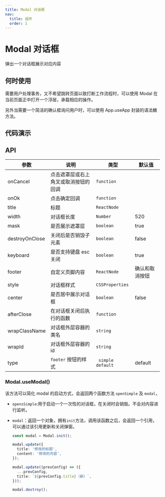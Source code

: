 ```yaml
---
title: Modal 对话框
nav:
  title: 组件
  order: 1
---
```


# Modal 对话框

弹出一个对话框展示对应内容

## 何时使用

需要用户处理事务，又不希望跳转页面以致打断工作流程时，可以使用 Modal 在当前页面正中打开一个浮层，承载相应的操作。

另外当需要一个简洁的确认框询问用户时，可以使用 App.useApp 封装的语法糖方法。

## 代码演示

<code src="./demo/basic.tsx"></code>

<code src="./demo/width.tsx"></code>

<code src="./demo/destroyOnClose.tsx"></code>

<code src="./demo/footer.tsx"></code>

<code src="./demo/style.tsx"></code>

<code src="./demo/update.tsx"></code>

<code src="./demo/confirm.tsx"></code>

## API

| 参数           | 说明                                 | 类型                | 默认值         |
| -------------- | ------------------------------------ | ------------------- | -------------- |
| onCancel       | 点击遮罩层或右上角叉或取消按钮的回调 | `function`          |                |
| onOk           | 点击确定回调                         | `function`          |                |
| title          | 标题                                 | `ReactNode`         |                |
| width          | 对话框长度                           | `Number`            | 520            |
| mask           | 是否展示遮罩层                       | `boolean`           | true           |
| destroyOnClose | 关闭后是否销毁子元素                 | `boolean`           | false          |
| keyboard       | 是否支持键盘 esc 关闭                | `boolean`           | true           |
| footer         | 自定义页脚内容                       | `ReactNode`         | 确认和取消按钮 |
| style          | 对话框样式                           | `CSSProperties`     |                |
| center         | 是否居中展示对话框                   | `boolean`           | false          |
| afterClose     | 在对话框关闭后执行的函数             | `function`          |                |
| wrapClassName  | 对话框外层容器的类名                 | `string`            |                |
| wrapId         | 对话框外层容器的 id                  | `string`            |                |
| type           | `footer` 按钮的样式                  | ` simple` `default` | default        |

### Modal.useModal()

该方法可以简化 modal 的启动方式，会返回两个函数方法 `openSimple` 及 `modal`，

- `opensSimple`:用于启动一个一次性的对话框，在关闭时会销毁。不会对内容进行监听。

- `modal`：返回一个对象，拥有`init`方法，调用该函数之后，会返回一个引用，可以通过该引用更新和关闭弹窗。

  ```typescript
  const modal = Modal.init();

  modal.update({
    title: '修改的标题',
    content: '修改的内容',
  });

  modal.update((prevConfig) => ({
    ...prevConfig,
    title: `${prevConfig.title}（新）`,
  }));

  modal.destroy();
  ```
